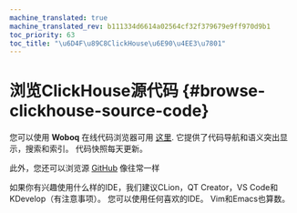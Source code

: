 ```yaml
---
machine_translated: true
machine_translated_rev: b111334d6614a02564cf32f379679e9ff970d9b1
toc_priority: 63
toc_title: "\u6D4F\u89C8ClickHouse\u6E90\u4EE3\u7801"
---
```


# 浏览ClickHouse源代码 {#browse-clickhouse-source-code}

您可以使用 **Woboq** 在线代码浏览器可用 [这里](https://clickhouse.tech/codebrowser/html_report///ClickHouse/src/index.html). 它提供了代码导航和语义突出显示，搜索和索引。 代码快照每天更新。

此外，您还可以浏览源 [GitHub](https://github.com/ClickHouse/ClickHouse) 像往常一样

如果你有兴趣使用什么样的IDE，我们建议CLion，QT Creator，VS Code和KDevelop（有注意事项）。 您可以使用任何喜欢的IDE。 Vim和Emacs也算数。
